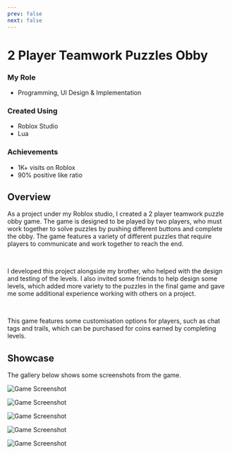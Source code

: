 ```yaml
---
prev: false
next: false
---
```


# 2 Player Teamwork Puzzles Obby

### My Role
- Programming, UI Design & Implementation

### Created Using
- Roblox Studio
- Lua

### Achievements
- 1K+ visits on Roblox
- 90% positive like ratio

## Overview
As a project under my Roblox studio, I created a 2 player teamwork puzzle obby game. The game is designed to be played by two players, who must work together to solve puzzles by pushing different buttons and complete the obby. The game features a variety of different puzzles that require players to communicate and work together to reach the end.

<br />

I developed this project alongside my brother, who helped with the design and testing of the levels. I also invited some friends to help design some levels, which added more variety to the puzzles in the final game and gave me some additional experience working with others on a project.

<br />

This game features some customisation options for players, such as chat tags and trails, which can be purchased for coins earned by completing levels.

## Showcase
The gallery below shows some screenshots from the game.

![Game Screenshot](https://tr.rbxcdn.com/180DAY-dbb5270c69d41eb37cfd61276e0e3ede/150/150/Image/Webp/noFilter)

![Game Screenshot](https://tr.rbxcdn.com/180DAY-887b57ecb2158ecbaa59b41e0b89928c/768/432/Image/Webp/noFilter)

![Game Screenshot](https://tr.rbxcdn.com/180DAY-4bbb63921280d4e2c1457a5f60181ac2/768/432/Image/Webp/noFilter)

![Game Screenshot](https://tr.rbxcdn.com/180DAY-ec834df5a1691ce64f0d5dbbfec5c815/768/432/Image/Webp/noFilter)

![Game Screenshot](https://tr.rbxcdn.com/180DAY-aa6388d5c27417c62753a56a8a711ec2/768/432/Image/Webp/noFilter)